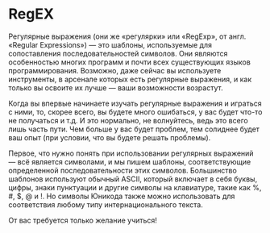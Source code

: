 # RegEX
Регулярные выражения (они же «регулярки» или «RegExp», от англ. «Regular Expressions») — это шаблоны, используемые для сопоставления последовательностей символов. Они являются особенностью многих программ и почти всех существующих языков программирования. Возможно, даже сейчас вы используете инструменты, в арсенале которых есть регулярные выражения, и как только вы освоите их лучше — ваши возможности возрастут.

Когда вы впервые начинаете изучать регулярные выражения и играться с ними, то, скорее всего, вы будете много ошибаться, у вас будет что-то не получаться и т.д. И это нормально, не волнуйтесь, ведь это всего лишь часть пути. Чем больше у вас будет проблем, тем солиднее будет ваш опыт (при условии, что вы будете решать проблемы).

Первое, что нужно понять при использовании регулярных выражений — всё является символами, и мы пишем шаблоны, соответствующие определенной последовательности этих символов. Большинство шаблонов используют обычный ASCII, который включает в себя буквы, цифры, знаки пунктуации и другие символы на клавиатуре, такие как %, #, $, @ и !. Но символы Юникода также можно использовать для соответствия любому типу интернационального текста.

От вас требуется только желание учиться!

